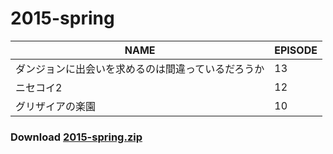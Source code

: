 # 2015-spring
| NAME | EPISODE |
| --- | --- |
| ダンジョンに出会いを求めるのは間違っているだろうか | 13 |
| ニセコイ2 | 12 |
| グリザイアの楽園 | 10 |

### Download [2015-spring.zip](https://github.com/OtaDou/danmaku-archive/archive/refs/heads/2015-spring.zip)